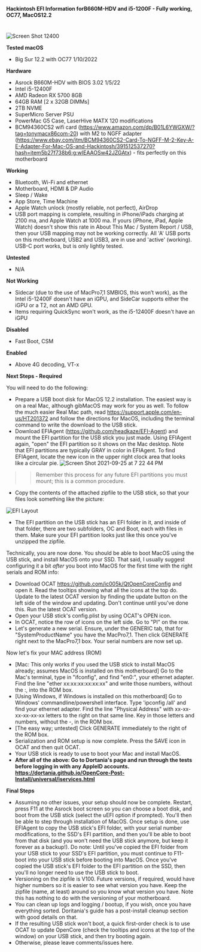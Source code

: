 **Hackintosh EFI Information forB660M-HDV and i5-1200F - Fully working, OC77, MacOS12.2**

# 

![Screen Shot 12400](https://user-images.githubusercontent.com/4536776/151729828-5aa17320-ac7c-4992-802f-4a97c88f427e.png)

**Tested macOS**

* Big Sur 12.2 with OC77  1/10/2022

**Hardware**

* Asrock B660M-HDV with BIOS 3.02 1/5/22 
* Intel i5-12400F
* AMD Radeon RX 5700 8GB
* 64GB RAM [2 x 32GB DIMMs]
* 2TB NVME
* SuperMicro Server PSU
* PowerMac G5 Case, LaserHive MATX 120 modifications
* BCM94360CS2 wifi card (https://www.amazon.com/dp/B01L6YWGXW/?tag=tonymacx86com-20) with M2 to NGFF adapter (https://www.ebay.com/itm/BCM94360CS2-Card-To-NGFF-M-2-Key-A-E-Adapter-For-Mac-OS-and-Hackintosh/391512537270?hash=item5b27f738b6:g:wIEAAOSw42JZGAtx) - fits perfectly on this motherboard

**Working**

* Bluetooth, Wi-Fi and ethernet
* Motherboard, HDMI & DP Audio
* Sleep / Wake
* App Store, Time Machine
* Apple Watch unlock (mostly reliable, not perfect), AirDrop
* USB port mapping is complete, resulting in iPhone/iPads charging at 2100 ma, and Apple Watch at 1000 ma.  If yours (iPhone, iPad, Apple Watch) doesn't show this rate in About This Mac / System Report / USB, then your USB mapping may not be working correctly.  All 'A' USB ports on this motherboard, USB2 and USB3, are in use and 'active' (working).  USB-C port works, but is only lightly tested. 

**Untested**

* N/A

**Not Working**

* Sidecar (due to the use of MacPro7,1 SMBIOS, this won’t work), as the Intel i5-12400F doesn't have an iGPU, and SideCar supports either the iGPU or a T2, not an AMD GPU.
* Items requiring QuickSync won't work, as the i5-12400F doesn't have an iGPU 

**Disabled**

* Fast Boot, CSM

**Enabled**

* Above 4G decoding, VT-x

**Next Steps - Required**

You will need to do the following: 

* Prepare a USB boot disk for MacOS 12.2 installation.  The easiest way is on a real Mac, although gibMacOS may work for you as well.  To follow the much easier Real Mac path, read https://support.apple.com/en-us/HT201372 and follow the directions for MacOS, including the terminal command to write the download to the USB stick.
* Download EFIAgent (https://github.com/headkaze/EFI-Agent) and mount the EFI partition for the USB stick you just made.  Using EFIAgent again, "open" the EFI partition so it shows on the Mac desktop.  Note that EFI partitions are typically GRAY in color in EFIAgent.  To find EFIAgent, locate the new icon in the upper right clock area that looks like a circular pie.  ![Screen Shot 2021-09-25 at 7 22 44 PM](https://user-images.githubusercontent.com/4536776/134790066-27597b9e-a37f-47e0-87f5-d3ebbc2af59f.png)

 >>  Remember this process for any future EFI partitions you must mount; this is a common procedure.

* Copy the contents of the attached zipfile to the USB stick, so that your files look something like the picture: 

![EFI Layout](https://user-images.githubusercontent.com/4536776/134783624-10b0c7ba-fb29-4cf1-8017-230d22f8e18b.png)

* The EFI partition on the USB stick has an EFI folder in it, and inside of that folder, there are two subfolders, OC and Boot, each with files in them.  Make sure your EFI partition looks just like this once you've unzipped the zipfile. 

Technically, you are now done.  You should be able to boot MacOS using the USB stick, and install MacOS onto your SSD.  That said, I usually suggest configuring it a bit *after* you boot into MacOS for the first time with the right serials and ROM info: 

* Download OCAT https://github.com/ic005k/QtOpenCoreConfig and open it.  Read the tooltips showing what all the icons at the top do.  Update to the latest OCAT version by finding the update button on the left side of the window and updating.  Don't continue until you've done this.  Run the latest OCAT version.
* Open your USB stick's config.plist by using OCAT's OPEN icon.
* In OCAT, notice the row of icons on the left side.  Go to "PI" on the row. 
* Let's generate a new serial.  Ensure, under the GENERIC tab, that for "SystemProductName" you have the MacPro7,1.  Then click GENERATE right next to the MacPro7,1 box.  Your serial numbers are now set up.  

Now let's fix your MAC address (ROM) 

* [Mac: This only works if you used the USB stick to install MacOS already; assumes MacOS is installed on this motherboard] Go to the Mac's terminal, type in "ifconfig", and find "en0:", your ethernet adapter.  Find the line "ether xx:xx:xx:xx:xx:xx" and write those numbers, without the :, into the ROM box.  
* [Using Windows, if Windows is installed on this motherboard] Go to Windows' commandline/powershell interface.  Type 'ipconfig /all' and find your ethernet adapter.  Find the line "Physical Address" with xx-xx-xx-xx-xx-xx letters to the right on that same line.  Key in those letters and numbers, without the -, in the ROM box. 
* [The easy way; untested] Click GENERATE immediately to the right of the ROM box. 
* Serialization and ROM setup is now complete.  Press the SAVE icon in OCAT and then quit OCAT. 
* Your USB stick is ready to use to boot your Mac and install MacOS.  
* **After all of the above:  Go to Dortania's page and run through the tests before logging in with any AppleID accounts.  https://dortania.github.io/OpenCore-Post-Install/universal/iservices.html**

**Final Steps**

* Assuming no other issues, your setup should now be complete.  Restart, press F11 at the Asrock boot screen so you can choose a boot disk, and boot from the USB stick (select the uEFI option if prompted).  You'll then be able to step through installation of MacOS.  Once setup is done, use EFIAgent to copy the USB stick's EFI folder, with your serial number modifications, to the SSD's EFI partition, and then you'll be able to boot from that disk (and you won't need the USB stick anymore, but keep it forever as a backup!). Do note:  Until you've copied the EFI folder from your USB stick to your SSD's EFI partition, you must continue to F11-boot into your USB stick before booting into MacOS.  Once you've copied the USB stick's EFI folder to the EFI partition on the SSD, then you'll no longer need to use the USB stick to boot.  
* Versioning on the zipfile is V100.  Future versions, if required, would have higher numbers so it is easier to see what version you have.  Keep the zipfile (name, at least) around so you know what version you have.  Note this has nothing to do with the versioning of your motherboard.
* You can clean up logs and logging / bootup, if you wish, once you have everything sorted.  Doritania's guide has a post-install cleanup section with good details on that. 
* If the resulting USB stick won't boot, a quick first-order check is to use OCAT to update OpenCore (check the tooltips and icons at the top of the window) on your USB stick, and then try booting again.  
* Otherwise, please leave comments/issues here. 
